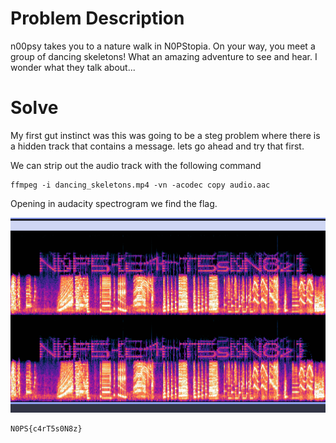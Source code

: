 # Problem Description
n00psy takes you to a nature walk in N0PStopia. On your way, you meet a group of dancing skeletons! What an amazing adventure to see and hear. I wonder what they talk about...

# Solve
My first gut instinct was this was going to be a steg problem where there is a hidden track that contains a message. lets go ahead and try that first.

We can strip out the audio track with the following command

```
ffmpeg -i dancing_skeletons.mp4 -vn -acodec copy audio.aac
```

Opening in audacity spectrogram we find the flag.

![](Images/Pasted%20image%2020250531103413.png)

```
N0PS{c4rT5s0N8z}
```

